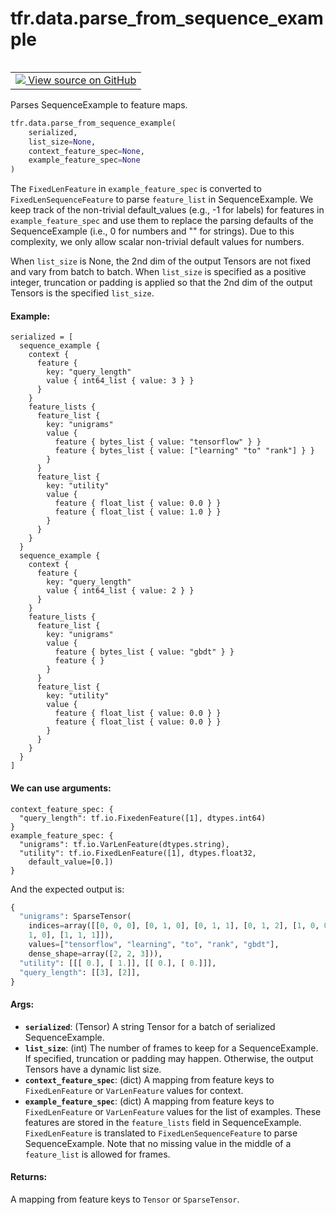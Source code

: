 <div itemscope itemtype="http://developers.google.com/ReferenceObject">
<meta itemprop="name" content="tfr.data.parse_from_sequence_example" />
<meta itemprop="path" content="Stable" />
</div>

# tfr.data.parse_from_sequence_example

<!-- Insert buttons -->

<table class="tfo-notebook-buttons tfo-api" align="left">

<td>
  <a target="_blank" href="https://github.com/tensorflow/ranking/tree/master/tensorflow_ranking/python/data.py">
    <img src="https://www.tensorflow.org/images/GitHub-Mark-32px.png" />
    View source on GitHub
  </a>
</td></table>

<!-- Start diff -->

Parses SequenceExample to feature maps.

```python
tfr.data.parse_from_sequence_example(
    serialized,
    list_size=None,
    context_feature_spec=None,
    example_feature_spec=None
)
```

<!-- Placeholder for "Used in" -->

The `FixedLenFeature` in `example_feature_spec` is converted to
`FixedLenSequenceFeature` to parse `feature_list` in SequenceExample. We keep
track of the non-trivial default_values (e.g., -1 for labels) for features in
`example_feature_spec` and use them to replace the parsing defaults of the
SequenceExample (i.e., 0 for numbers and "" for strings). Due to this
complexity, we only allow scalar non-trivial default values for numbers.

When `list_size` is None, the 2nd dim of the output Tensors are not fixed and
vary from batch to batch. When `list_size` is specified as a positive integer,
truncation or padding is applied so that the 2nd dim of the output Tensors is
the specified `list_size`.

#### Example:

```
serialized = [
  sequence_example {
    context {
      feature {
        key: "query_length"
        value { int64_list { value: 3 } }
      }
    }
    feature_lists {
      feature_list {
        key: "unigrams"
        value {
          feature { bytes_list { value: "tensorflow" } }
          feature { bytes_list { value: ["learning" "to" "rank"] } }
        }
      }
      feature_list {
        key: "utility"
        value {
          feature { float_list { value: 0.0 } }
          feature { float_list { value: 1.0 } }
        }
      }
    }
  }
  sequence_example {
    context {
      feature {
        key: "query_length"
        value { int64_list { value: 2 } }
      }
    }
    feature_lists {
      feature_list {
        key: "unigrams"
        value {
          feature { bytes_list { value: "gbdt" } }
          feature { }
        }
      }
      feature_list {
        key: "utility"
        value {
          feature { float_list { value: 0.0 } }
          feature { float_list { value: 0.0 } }
        }
      }
    }
  }
]
```

#### We can use arguments:

```
context_feature_spec: {
  "query_length": tf.io.FixedenFeature([1], dtypes.int64)
}
example_feature_spec: {
  "unigrams": tf.io.VarLenFeature(dtypes.string),
  "utility": tf.io.FixedLenFeature([1], dtypes.float32,
    default_value=[0.])
}
```

And the expected output is:

```python
{
  "unigrams": SparseTensor(
    indices=array([[0, 0, 0], [0, 1, 0], [0, 1, 1], [0, 1, 2], [1, 0, 0], [1,
    1, 0], [1, 1, 1]]),
    values=["tensorflow", "learning", "to", "rank", "gbdt"],
    dense_shape=array([2, 2, 3])),
  "utility": [[[ 0.], [ 1.]], [[ 0.], [ 0.]]],
  "query_length": [[3], [2]],
}
```

#### Args:

*   <b>`serialized`</b>: (Tensor) A string Tensor for a batch of serialized
    SequenceExample.
*   <b>`list_size`</b>: (int) The number of frames to keep for a
    SequenceExample. If specified, truncation or padding may happen. Otherwise,
    the output Tensors have a dynamic list size.
*   <b>`context_feature_spec`</b>: (dict) A mapping from feature keys to
    `FixedLenFeature` or `VarLenFeature` values for context.
*   <b>`example_feature_spec`</b>: (dict) A mapping from feature keys to
    `FixedLenFeature` or `VarLenFeature` values for the list of examples. These
    features are stored in the `feature_lists` field in SequenceExample.
    `FixedLenFeature` is translated to `FixedLenSequenceFeature` to parse
    SequenceExample. Note that no missing value in the middle of a
    `feature_list` is allowed for frames.

#### Returns:

A mapping from feature keys to `Tensor` or `SparseTensor`.
